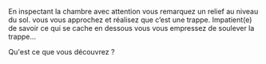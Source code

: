 En inspectant la chambre avec attention vous remarquez un relief au niveau du sol.
vous vous approchez et réalisez que c’est une trappe.
Impatient(e) de savoir ce qui se cache en dessous vous vous empressez de soulever la trappe…

Qu'est ce que vous découvrez ?